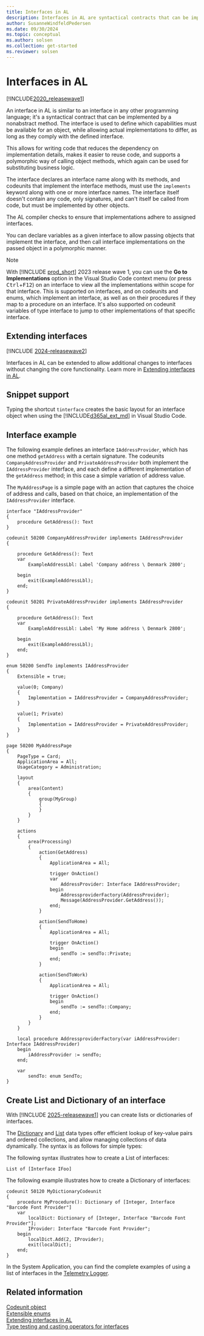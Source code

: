 ```yaml
---
title: Interfaces in AL
description: Interfaces in AL are syntactical contracts that can be implemented by a nonabstract method.
author: SusanneWindfeldPedersen
ms.date: 09/30/2024
ms.topic: conceptual
ms.author: solsen
ms.collection: get-started
ms.reviewer: solsen
---
```


# Interfaces in AL

[!INCLUDE[2020_releasewave1](../includes/2020_releasewave1.md)]

An interface in AL is similar to an interface in any other programming language; it's a syntactical contract that can be implemented by a nonabstract method. The interface is used to define which capabilities must be available for an object, while allowing actual implementations to differ, as long as they comply with the defined interface. 

This allows for writing code that reduces the dependency on implementation details, makes it easier to reuse code, and supports a polymorphic way of calling object methods, which again can be used for substituting business logic.

The interface declares an interface name along with its methods, and codeunits that implement the interface methods, must use the `implements` keyword along with one or more interface names. The interface itself doesn't contain any code, only signatures, and can't itself be called from code, but must be implemented by other objects.
 
The AL compiler checks to ensure that implementations adhere to assigned interfaces.

You can declare variables as a given interface to allow passing objects that implement the interface, and then call interface implementations on the passed object in a polymorphic manner.

> [!NOTE]  
> With [!INCLUDE [prod_short](includes/prod_short.md)] 2023 release wave 1, you can use the **Go to Implementations** option in the Visual Studio Code context menu (or press <kbd>Ctrl</kbd>+<kbd>F12</kbd>) on an interface to view all the implementations within scope for that interface. This is supported on interfaces, and on codeunits and enums, which implement an interface, as well as on their procedures if they map to a procedure on an interface. It's also supported on codeunit variables of type interface to jump to other implementations of that specific interface.

## Extending interfaces

[!INCLUDE [2024-releasewave2](../includes/2024-releasewave2.md)]

Interfaces in AL can be extended to allow additional changes to interfaces without changing the core functionality. Learn more in [Extending interfaces in AL](devenv-interfaces-in-al-extend.md).

## Snippet support

Typing the shortcut `tinterface` creates the basic layout for an interface object when using the [!INCLUDE[d365al_ext_md](../includes/d365al_ext_md.md)] in Visual Studio Code.


## Interface example

The following example defines an interface `IAddressProvider`, which has one method `getAddress` with a certain signature. The codeunits `CompanyAddressProvider` and `PrivateAddressProvider` both implement the `IAddressProvider` interface, and each define a different implementation of the `getAddress` method; in this case a simple variation of address value.

The `MyAddressPage` is a simple page with an action that captures the choice of address and calls, based on that choice, an implementation of the `IAddressProvider` interface.

```AL
interface "IAddressProvider"
{
    procedure GetAddress(): Text
}

codeunit 50200 CompanyAddressProvider implements IAddressProvider
{

    procedure GetAddress(): Text
    var
        ExampleAddressLbl: Label 'Company address \ Denmark 2800';
        
    begin
        exit(ExampleAddressLbl);
    end;
}

codeunit 50201 PrivateAddressProvider implements IAddressProvider
{

    procedure GetAddress(): Text
    var
        ExampleAddressLbl: Label 'My Home address \ Denmark 2800';

    begin
        exit(ExampleAddressLbl);
    end;
}

enum 50200 SendTo implements IAddressProvider
{
    Extensible = true;

    value(0; Company)
    {
        Implementation = IAddressProvider = CompanyAddressProvider;
    }

    value(1; Private)
    {
        Implementation = IAddressProvider = PrivateAddressProvider;
    }
}

page 50200 MyAddressPage
{
    PageType = Card;
    ApplicationArea = All;
    UsageCategory = Administration;

    layout
    {
        area(Content)
        {
            group(MyGroup)
            {
            }
        }
    }

    actions
    {
        area(Processing)
        {
            action(GetAddress)
            {
                ApplicationArea = All;

                trigger OnAction()
                var
                    AddressProvider: Interface IAddressProvider;
                begin
                    AddressproviderFactory(AddressProvider);
                    Message(AddressProvider.GetAddress());
                end;
            }

            action(SendToHome)
            {
                ApplicationArea = All;

                trigger OnAction()
                begin
                    sendTo := sendTo::Private;
                end;
            }

            action(SendToWork)
            {
                ApplicationArea = All;

                trigger OnAction()
                begin
                    sendTo := sendTo::Company;
                end;
            }
        }
    }

    local procedure AddressproviderFactory(var iAddressProvider: Interface IAddressProvider)
    begin
        iAddressProvider := sendTo;
    end;

    var
        sendTo: enum SendTo;
}
```

## Create List and Dictionary of an interface

With [!INCLUDE [2025-releasewave1](../includes/2025-releasewave1.md)] you can create lists or dictionaries of interfaces.

The [Dictionary](methods-auto/dictionary/dictionary-data-type.md) and [List](methods-auto/list/list-data-type.md) data types offer efficient lookup of key-value pairs and ordered collections, and allow managing collections of data dynamically. The syntax is as follows for simple types:

The following syntax illustrates how to create a List of interfaces:

```AL
List of [Interface IFoo]
```

The following example illustrates how to create a Dictionary of interfaces:

```AL
codeunit 50120 MyDictionaryCodeunit
{
    procedure MyProcedure(): Dictionary of [Integer, Interface "Barcode Font Provider"]
    var
        localDict: Dictionary of [Integer, Interface "Barcode Font Provider"];
        IProvider: Interface "Barcode Font Provider";
    begin
        localDict.Add(2, IProvider);
        exit(localDict);
    end;
}
```

In the System Application, you can find the complete examples of using a list of interfaces in the [Telemetry Logger](https://github.com/search?q=repo%3Amicrosoft%2FBCApps+%22List+of+%5BInterface%22&type=code).


## Related information

[Codeunit object](devenv-codeunit-object.md)  
[Extensible enums](devenv-extensible-enums.md)  
[Extending interfaces in AL](devenv-interfaces-in-al-extend.md)  
[Type testing and casting operators for interfaces](devenv-interfaces-in-al-operators.md)
